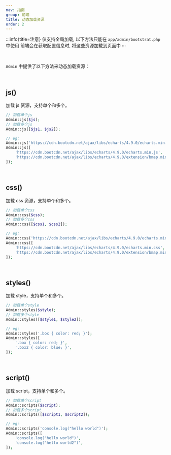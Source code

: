 ```yaml
---
nav: 指南
group: 前端
title: 动态加载资源
order: 2
---
```


:::info{title=注意}
仅支持全局加载, 以下方法只能在 `app/admin/bootstrat.php` 中使用
前端会在获取配置信息时, 将这些资源加载到页面中
:::

<br>

`Admin` 中提供了以下方法来动态加载资源：

<br>

## js()

加载 js 资源，支持单个和多个。

```php
// 加载单个js
Admin::js($js);
// 加载多个js
Admin::js([$js1, $js2]);

// eg:
Admin::js('https://cdn.bootcdn.net/ajax/libs/echarts/4.9.0/echarts.min.js');
Admin::js([
    'https://cdn.bootcdn.net/ajax/libs/echarts/4.9.0/echarts.min.js',
    'https://cdn.bootcdn.net/ajax/libs/echarts/4.9.0/extension/bmap.min.js',
]);
```
<br>

## css()

加载 css 资源，支持单个和多个。

```php
// 加载单个css
Admin::css($css);
// 加载多个css
Admin::css([$css1, $css2]);

// eg:
Admin::css('https://cdn.bootcdn.net/ajax/libs/echarts/4.9.0/echarts.min.css');
Admin::css([
    'https://cdn.bootcdn.net/ajax/libs/echarts/4.9.0/echarts.min.css',
    'https://cdn.bootcdn.net/ajax/libs/echarts/4.9.0/extension/bmap.min.css',
]);
```
<br>

## styles()

加载 style，支持单个和多个。

```php
// 加载单个style
Admin::styles($style);
// 加载多个style
Admin::styles([$style1, $style2]);

// eg:
Admin::styles('.box { color: red; }');
Admin::styles([
    '.box { color: red; }',
    '.box2 { color: blue; }',
]);
```
<br>

## script()

加载 script，支持单个和多个。

```php
// 加载单个script
Admin::scripts($script);
// 加载多个script
Admin::scripts([$script1, $script2]);

// eg:
Admin::scripts('console.log("hello world")');
Admin::scripts([
    'console.log("hello world")',
    'console.log("hello world2")',
]);
```
